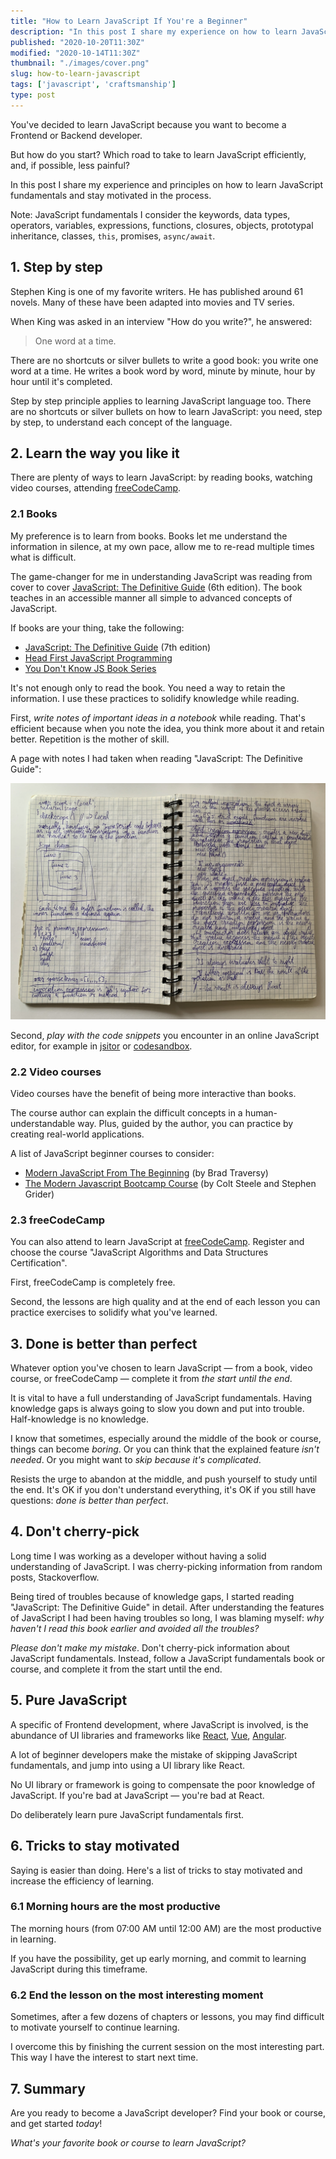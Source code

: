 ```yaml
---
title: "How to Learn JavaScript If You're a Beginner"
description: "In this post I share my experience on how to learn JavaScript efficiently and stay motivated in the process."
published: "2020-10-20T11:30Z"
modified: "2020-10-14T11:30Z"
thumbnail: "./images/cover.png"
slug: how-to-learn-javascript
tags: ['javascript', 'craftsmanship']
type: post
---
```


You've decided to learn JavaScript because you want to become a Frontend or Backend developer. 

But how do you start? Which road to take to learn JavaScript efficiently, and, if possible, less painful?  

In this post I share my experience and principles on how to learn JavaScript fundamentals and stay motivated in the process.  

Note: JavaScript fundamentals I consider the  keywords, data types, operators, variables, expressions, functions, closures, objects, prototypal inheritance, classes, `this`, promises, `async/await`.  

<Affiliate type="traversyJavaScript" />

## 1. Step by step

Stephen King is one of my favorite writers. He has published around 61 novels. Many of these have been adapted into movies and TV series.  

When King was asked in an interview "How do you write?", he answered:

> One word at a time.

There are no shortcuts or silver bullets to write a good book: you write one word at a time. He writes a book word by word, minute by minute, hour by hour until it's completed.  

Step by step principle applies to learning JavaScript language too. There are no shortcuts or silver bullets on how to learn JavaScript: you need, step by step, to understand each concept of the language.  

## 2. Learn the way you like it

There are plenty of ways to learn JavaScript: by reading books, watching video courses, attending [freeCodeCamp](https://www.freecodecamp.org/learn).  

### 2.1 Books

My preference is to learn from books. Books let me understand the information in silence, at my own pace, allow me to re-read multiple times what is difficult.   

The game-changer for me in understanding JavaScript was reading from cover to cover [JavaScript: The Definitive Guide](https://www.amazon.com/JavaScript-Definitive-Guide-Activate-Guides/dp/0596805527) (6th edition). The book teaches in an accessible manner all simple to advanced concepts of JavaScript.  

If books are your thing, take the  following:

* [JavaScript: The Definitive Guide](https://www.amazon.com/JavaScript-Definitive-Most-Used-Programming-Language/dp/1491952024/) (7th edition)
* [Head First JavaScript Programming](https://www.amazon.com/Head-First-JavaScript-Programming-Brain-Friendly/dp/144934013X)
* [You Don't Know JS Book Series](https://www.amazon.com/gp/bookseries/B01N9EBP9V)

It's not enough only to read the book. You need a way to retain the information. I use these practices to solidify knowledge while reading.  

First, *write notes of important ideas in a notebook* while reading. That's efficient because when you note the idea, you think more about it and retain better. Repetition is the mother of skill.   

A page with notes I had taken when reading "JavaScript: The Definitive Guide":

![Writing notes when learning JavaScript](./images/notebook.jpg)

Second, *play with the code snippets* you encounter in an online JavaScript editor, for example in [jsitor](https://jsitor.com/) or [codesandbox](https://codesandbox.io/). 

### 2.2 Video courses

Video courses have the benefit of being more interactive than books.  

The course author can explain the difficult concepts in a human-understandable way. Plus, guided by the author, you can practice by creating real-world applications.  

A list of JavaScript beginner courses to consider:

* [Modern JavaScript From The Beginning](https://www.udemy.com/course/modern-javascript-from-the-beginning/) (by Brad Traversy)
* [The Modern Javascript Bootcamp Course](https://www.udemy.com/course/javascript-beginners-complete-tutorial/) (by Colt Steele and Stephen Grider)

### 2.3 freeCodeCamp

You can also attend to learn JavaScript at [freeCodeCamp](https://www.freecodecamp.org/learn). Register and choose the course "JavaScript Algorithms and Data Structures Certification". 

First, freeCodeCamp is completely free.  

Second, the lessons are high quality and at the end of each lesson you can practice exercises to solidify what you've learned.  

## 3. Done is better than perfect

Whatever option you've chosen to learn JavaScript &mdash; from a book, video course, or freeCodeCamp &mdash; complete it from *the start until the end*.  

It is vital to have a full understanding of JavaScript fundamentals. Having knowledge gaps is always going to slow you down and put into trouble. Half-knowledge is no knowledge.  

I know that sometimes, especially around the middle of the book or course, things can become *boring*. Or you can think that the explained feature *isn't needed*. Or you might want to *skip because it's complicated*. 

Resists the urge to abandon at the middle, and push yourself to study until the end. It's OK if you don't understand everything, it's OK if you still have questions: *done is better than perfect*.  

## 4. Don't cherry-pick

Long time I was working as a developer without having a solid understanding of JavaScript. I was cherry-picking information from random posts, Stackoverflow.  

Being tired of troubles because of knowledge gaps, I started reading "JavaScript: The Definitive Guide" in detail. After understanding the features of JavaScript I had been having troubles so long, I was blaming myself: *why haven't I read this book earlier and avoided all the troubles?*  

*Please don't make my mistake*. Don't cherry-pick information about JavaScript fundamentals. Instead, follow a JavaScript fundamentals book or course, and complete it from the start until the end.  

## 5. Pure JavaScript

A specific of Frontend development, where JavaScript is involved, is the abundance of UI libraries and frameworks like [React](https://reactjs.org/), [Vue](https://vuejs.org/), [Angular](https://angular.io/).  

A lot of beginner developers make the mistake of skipping JavaScript fundamentals, and jump into using a UI library like React.  

No UI library or framework is going to compensate the poor knowledge of JavaScript. If you're bad at JavaScript &mdash; you're bad at React. 

Do deliberately learn pure JavaScript fundamentals first.  

## 6. Tricks to stay motivated

Saying is easier than doing. Here's a list of tricks to stay motivated and increase the efficiency of learning.  

### 6.1 Morning hours are the most productive

The morning hours (from 07:00 AM until 12:00 AM) are the most productive in learning. 

If you have the possibility, get up early morning, and commit to learning JavaScript during this timeframe.  

### 6.2 End the lesson on the most interesting moment

Sometimes, after a few dozens of chapters or lessons, you may find difficult to motivate yourself to continue learning. 

I overcome this by finishing the current session on the most interesting part. This way I have the interest to start next time.  

## 7. Summary

Are you ready to become a JavaScript developer? Find your book or course, and get started *today*!

*What's your favorite book or course to learn JavaScript?*